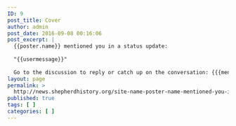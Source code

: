 ```yaml
---
ID: 9
post_title: Cover
author: admin
post_date: 2016-09-08 00:16:06
post_excerpt: |
  {{poster.name}} mentioned you in a status update:
  
  "{{usermessage}}"
  
  Go to the discussion to reply or catch up on the conversation: {{{mentioned.url}}}
layout: page
permalink: >
  http://news.shepherdhistory.org/site-name-poster-name-mentioned-you-in-a-status-update/
published: true
tags: [ ]
categories: [ ]
---
```

<!-- Here be dragons.-->